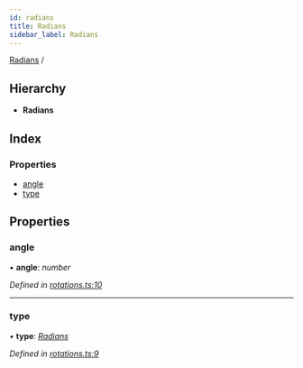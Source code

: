 ```yaml
---
id: radians
title: Radians
sidebar_label: Radians
---
```


[Radians](radians.md) /

## Hierarchy

* **Radians**

## Index

### Properties

* [angle](radians.md#angle)
* [type](radians.md#type)

## Properties

###  angle

• **angle**: *number*

*Defined in [rotations.ts:10](https://github.com/Hopding/pdf-lib/blob/20bb5ab/src/api/rotations.ts#L10)*

___

###  type

• **type**: *[Radians](../enums/rotationtypes.md#radians)*

*Defined in [rotations.ts:9](https://github.com/Hopding/pdf-lib/blob/20bb5ab/src/api/rotations.ts#L9)*